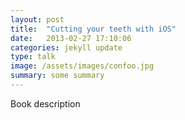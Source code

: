 ```yaml
---
layout: post
title:  "Cutting your teeth with iOS"
date:   2013-02-27 17:10:06
categories: jekyll update
type: talk
image: /assets/images/confoo.jpg
summary: some summary
---
```


Book description